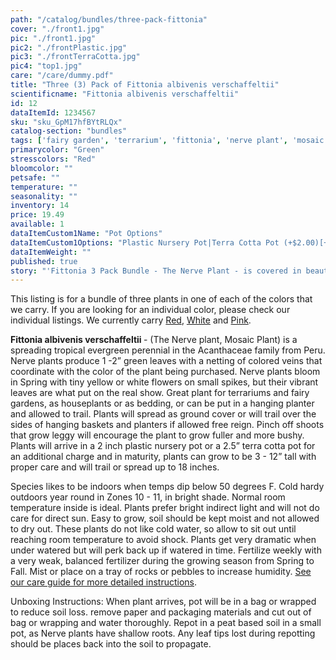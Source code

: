 ```yaml
---
path: "/catalog/bundles/three-pack-fittonia"
cover: "./front1.jpg"
pic: "./front1.jpg"
pic2: "./frontPlastic.jpg"
pic3: "./frontTerraCotta.jpg"
pic4: "top1.jpg"
care: "/care/dummy.pdf"
title: "Three (3) Pack of Fittonia albivenis verschaffeltii"
scientificname: "Fittonia albivenis verschaffeltii"
id: 12
dataItemId: 1234567
sku: "sku_GpM17hfBYtRLQx"
catalog-section: "bundles"
tags: ['fairy garden', 'terrarium', 'fittonia', 'nerve plant', 'mosaic plant', 'bundles']
primarycolor: "Green"
stresscolors: "Red"
bloomcolor: ""
petsafe: ""
temperature: ""
seasonality: ""
inventory: 14
price: 19.49
available: 1
dataItemCustom1Name: "Pot Options"
dataItemCustom1Options: "Plastic Nursery Pot|Terra Cotta Pot (+$2.00)[+2]"
dataItemWeight: ""
published: true
story: "'Fittonia 3 Pack Bundle - The Nerve Plant - is covered in beautiful colored veins over green leaves."
---
```

This listing is for a bundle of three plants in one of each of the colors that we carry. If you are looking for an individual color, please check our individual listings. We currently carry [Red](/catalog/fairy-garden/mini-red), [White](/catalog/fairy-garden/mini-white) and [Pink](/catalog/fairy-garden/mini-pink).

<strong>Fittonia albivenis verschaffeltii </strong> - (The Nerve plant, Mosaic Plant) is a spreading tropical evergreen perennial in the Acanthaceae family from Peru.  Nerve plants produce 1 -2” green leaves with a netting of colored veins that coordinate with the color of the plant being purchased. Nerve plants bloom in Spring with tiny yellow or white flowers on small spikes, but their vibrant leaves are what put on the real show. Great plant for terrariums and fairy gardens, as houseplants or as bedding, or can be put in a hanging planter and allowed to trail. Plants will spread as ground cover or will trail over the sides of hanging baskets and planters if allowed free reign. Pinch off shoots that grow leggy will encourage the plant to grow fuller and more bushy. Plants will arrive in a 2 inch plastic nursery pot or a 2.5” terra cotta pot for an additional charge and in maturity, plants can grow to be 3 - 12” tall with proper care and will trail or spread up to 18 inches.

Species likes to be indoors when temps dip below 50 degrees F. Cold hardy outdoors year round in Zones 10 - 11, in bright shade. Normal room temperature inside is ideal. Plants prefer bright indirect light and will not do care for direct sun. Easy to grow, soil should be kept moist and not allowed to dry out. These plants do not like cold water, so allow to sit out until reaching room temperature to avoid shock. Plants get very dramatic when under watered but will perk back up if watered in time. Fertilize weekly with a very weak, balanced fertilizer during the growing season from Spring to Fall. Mist or place on a tray of rocks or pebbles to increase humidity.  [See our care guide for more detailed instructions](/care/fittonia/).

Unboxing Instructions: When plant arrives, pot will be in a bag or wrapped to reduce soil loss. remove paper and packaging materials and cut out of bag or wrapping and water thoroughly. Repot in a peat based soil in a small pot, as Nerve plants have shallow roots. Any leaf tips lost during repotting should be places back into the soil to propagate. 